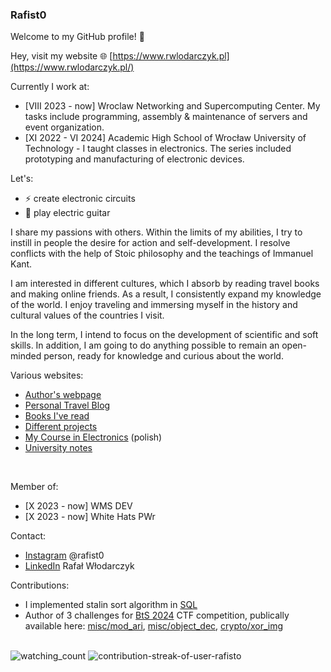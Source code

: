 ### Rafist0

Welcome to my GitHub profile! 👋

Hey, visit my website 🌐 [https://www.rwlodarczyk.pl](https://www.rwlodarczyk.pl/)

Currently I work at: 
- [VIII 2023 - now] Wroclaw Networking and Supercomputing Center. My tasks include programming, assembly & maintenance of servers and event organization.
- [XI 2022 - VI 2024] Academic High School of Wrocław University of Technology - I taught classes in electronics. The series included prototyping and manufacturing of electronic devices.

Let's:
- ⚡ create electronic circuits
- 🎸 play electric guitar

I share my passions with others. Within the limits of my abilities, I try to instill in people the desire for action and self-development. I resolve conflicts with the help of Stoic philosophy and the teachings of Immanuel Kant.

I am interested in different cultures, which I absorb by reading travel books and making online friends. As a result, I consistently expand my knowledge of the world. I enjoy traveling and immersing myself in the history and cultural values of the countries I visit. 

In the long term, I intend to focus on the development of scientific and soft skills. In addition, I am going to do anything possible to remain an open-minded person, ready for knowledge and curious about the world.

Various websites:<br/>
- [Author's webpage](https://rafisto.github.io/)
- [Personal Travel Blog](https://blog.rwlodarczyk.pl)
- [Books I've read](./BOOKS.md)
- [Different projects](https://rwlodarczyk.github.io/)
- [My Course in Electronics](https://github.com/ALO-PWr-Elektronika/Classes) (polish)
- [University notes](https://github.com/rafisto/uni)
<br/>

Member of:
- [X 2023 - now] WMS DEV
- [X 2023 - now] White Hats PWr


Contact:
- [Instagram](https://www.instagram.com/rafist0/) @rafist0
- [LinkedIn](https://www.linkedin.com/in/rafal-wlodarczyk/) Rafał Włodarczyk

Contributions:
- I implemented stalin sort algorithm in [SQL](https://github.com/gustavo-depaula/stalin-sort/commit/f442ccfcef470d15ac6bbb92f7e1dfc6442c164d)
- Author of 3 challenges for [BtS 2024](https://whitehats.pwr.edu.pl/bts/bts-5th-edition/) CTF competition, publically available here: [misc/mod_ari](https://github.com/PWrWhiteHats/BtS-2024-Writeups/tree/master/misc/mod_ari), [misc/object_dec](https://github.com/PWrWhiteHats/BtS-2024-Writeups/tree/master/misc/object_dec), [crypto/xor_img](https://github.com/PWrWhiteHats/BtS-2024-Writeups/tree/master/crypto/xor_img)

<br/>

<img src="https://komarev.com/ghpvc/?username=Rafisto" alt="watching_count" />

<img src="https://github-readme-streak-stats.herokuapp.com/?user=Rafisto&theme=tokyonight" alt="contribution-streak-of-user-rafisto"/>
